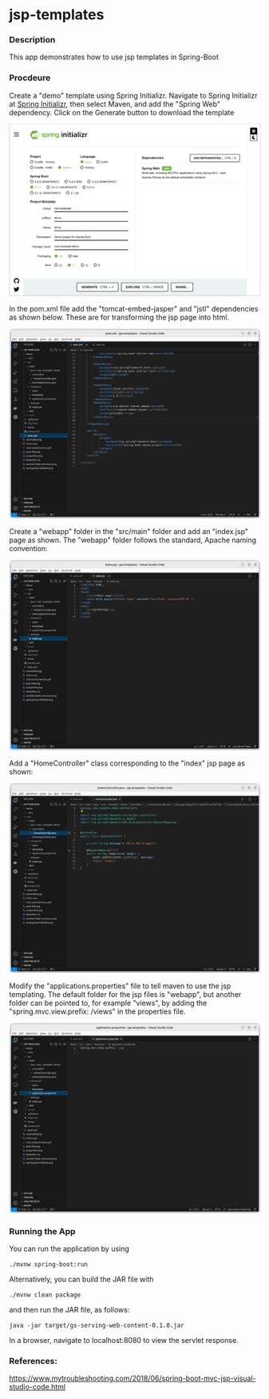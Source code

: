 # jsp-templates
### Description
This app demonstrates how to use jsp templates in Spring-Boot
### Procdeure
Create a "demo" template using Spring Initializr. Navigate to Spring Initializr at [Spring Initializr](https://start.spring.io/), then select Maven, and add the "Spring Web" dependency. Click on the Generate button to download the template

![Spring Initializr](https://raw.githubusercontent.com/mmackenzie-syd/java-servlets/main/spring-boot-initiliser.png)

In the pom.xml file add the "tomcat-embed-jasper" and "jstl" dependencies as shown below. These are for transforming the jsp page into html.

![pom file](https://raw.githubusercontent.com/mmackenzie-syd/jsp-templates/main/pom-xml.png)

Create a "webapp" folder in the "src/main" folder and add an "index.jsp" page as shown. The "webapp" folder follows the standard, Apache naming convention:

![jsp page](https://raw.githubusercontent.com/mmackenzie-syd/jsp-templates/main/index-jsp.png)

Add a "HomeController" class corresponding to the "index" jsp page as shown:

![Home Controller](https://raw.githubusercontent.com/mmackenzie-syd/jsp-templates/main/home-controller.png)

Modify the "applications.properties" file to tell maven to use the jsp templating. The default folder for the jsp files is "webapp", but another folder can be pointed to, for example "views", by adding the "spring.mvc.view.prefix: /views" in the properties file.

![properties](https://raw.githubusercontent.com/mmackenzie-syd/jsp-templates/main/application-properties.png)


### Running the App
You can run the application by using 
```
./mvnw spring-boot:run
```
Alternatively, you can build the JAR file with 
```
./mvnw clean package
``` 
and then run the JAR file, as follows:
```
java -jar target/gs-serving-web-content-0.1.0.jar
```
In a browser, navigate to localhost:8080 to view the servlet response.

### References:
https://www.mytroubleshooting.com/2018/06/spring-boot-mvc-jsp-visual-studio-code.html
